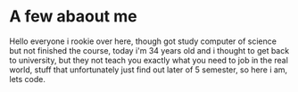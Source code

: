 # A few abaout me

Hello everyone i rookie over here, though got study computer of science but not finished the course, today i'm 34 years old and i thought to get back to university, but they not teach you exactly what you need to job in the real world, stuff that unfortunately just find out later of 5 semester, so here i am, lets code.
